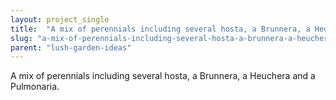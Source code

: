 ```yaml
---
layout: project_single
title:  "A mix of perennials including several hosta, a Brunnera, a Heuchera and a Pulmonaria."
slug: "a-mix-of-perennials-including-several-hosta-a-brunnera-a-heuchera-and-a-pulmonaria"
parent: "lush-garden-ideas"
---
```

A mix of perennials including several hosta, a Brunnera, a Heuchera and a Pulmonaria.